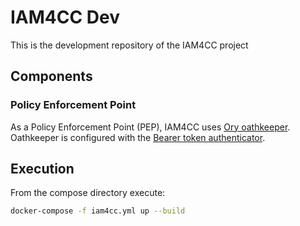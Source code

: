 # IAM4CC Dev

This is the development repository of the IAM4CC project

## Components

### Policy Enforcement Point 
As a Policy Enforcement Point (PEP), IAM4CC uses [Ory oathkeeper](https://www.ory.sh/docs/oathkeeper).
Oathkeeper is configured with the [Bearer token authenticator](https://www.ory.sh/docs/oathkeeper/pipeline/authn#bearer_token).

## Execution
From the compose directory execute:

```bash
docker-compose -f iam4cc.yml up --build
```